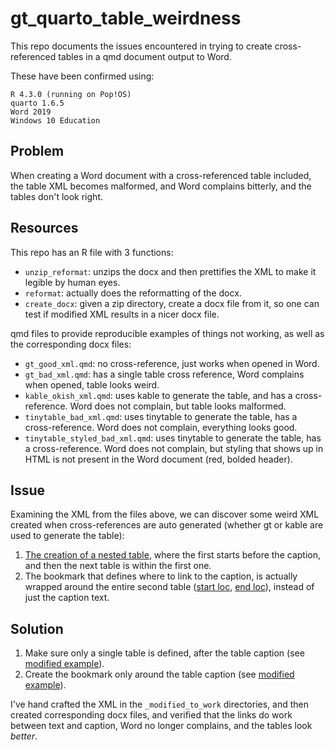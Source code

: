 
# gt_quarto_table_weirdness

<!-- badges: start -->
<!-- badges: end -->

This repo documents the issues encountered in trying to create cross-referenced tables in a qmd document output to Word.

These have been confirmed using:

```
R 4.3.0 (running on Pop!OS)
quarto 1.6.5
Word 2019
Windows 10 Education
```

## Problem

When creating a Word document with a cross-referenced table included, the table XML becomes malformed, and Word complains bitterly, and the tables don't look right.

## Resources

This repo has an R file with 3 functions:

* `unzip_reformat`: unzips the docx and then prettifies the XML to make it legible by human eyes.
* `reformat`: actually does the reformatting of the docx.
* `create_docx`: given a zip directory, create a docx file from it, so one can test if modified XML results in a nicer docx file.

qmd files to provide reproducible examples of things not working, as well as the corresponding docx files:

* `gt_good_xml.qmd`: no cross-reference, just works when opened in Word.
* `gt_bad_xml.qmd`: has a single table cross reference, Word complains when opened, table looks weird.
* `kable_okish_xml.qmd`: uses kable to generate the table, and has a cross-reference. Word does not complain, but table looks malformed.
* `tinytable_bad_xml.qmd`: uses tinytable to generate the table, has a cross-reference. Word does not complain, everything looks good.
* `tinytable_styled_bad_xml.qmd`: uses tinytable to generate the table, has a cross-reference. Word does not complain, but styling that shows up in HTML is not present in the Word document (red, bolded header).

## Issue

Examining the XML from the files above, we can discover some weird XML created when cross-references are auto generated (whether gt or kable are used to generate the table):

1. [The creation of a nested table](https://github.com/rmflight/gt_quarto_table_weirdness/blob/main/gt_bad_xml_zip/word/document.xml#L40-L67), where the first starts before the caption, and then the next table is within the first one.
2. The bookmark that defines where to link to the caption, is actually wrapped around the entire second table ([start loc](https://github.com/rmflight/gt_quarto_table_weirdness/blob/main/gt_bad_xml_zip/word/document.xml#L53), [end loc](https://github.com/rmflight/gt_quarto_table_weirdness/blob/main/gt_bad_xml_zip/word/document.xml#L1933)), instead of just the caption text.

## Solution

1. Make sure only a single table is defined, after the table caption (see [modified example](https://github.com/rmflight/gt_quarto_table_weirdness/blob/main/gt_bad_xml_modified_to_work/word/document.xml#L52)).
2. Create the bookmark only around the table caption (see [modified example](https://github.com/rmflight/gt_quarto_table_weirdness/blob/main/gt_bad_xml_modified_to_work/word/document.xml#L42-L51)).

I've hand crafted the XML in the `_modified_to_work` directories, and then created corresponding docx files, and verified that the links do work between text and caption, Word no longer complains, and the tables look *better*.
